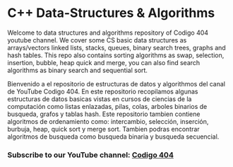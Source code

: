 # C++ Data-Structures & Algorithms

Welcome to data structures and algorithms repository of Codigo 404 youtube channel.
We cover some CS basic data structures as arrays/vectors linked lists, stacks, queues, binary search trees, graphs and hash tables. This repo also contains sorting algorithms as swap, selection, insertion, bubble, heap quick and merge, you can also find search algorithms as binary search and sequential sort.

Bienvenido a el repositorio de estructuras de datos y algorithmos del canal de YouTube Codigo 404. En este repositorio recopilamos algunas estructuras de datos basicas vistas en cursos de ciencias de la computación como listas enlazadas, pilas, colas, arboles binarios de busqueda, grafos y tablas hash. Este repositorio tambien contiene algoritmos de ordenamiento como: intercambio, selección, inserción, burbuja, heap, quick sort y merge sort. Tambien podras encontrar algoritmos de busqueda como busqueda binaria y busqueda secuencial. 

### Subscribe to our YouTube channel: [Codigo 404](https://www.youtube.com/channel/UCjNsneDIRIglIihPPCM43tA)


